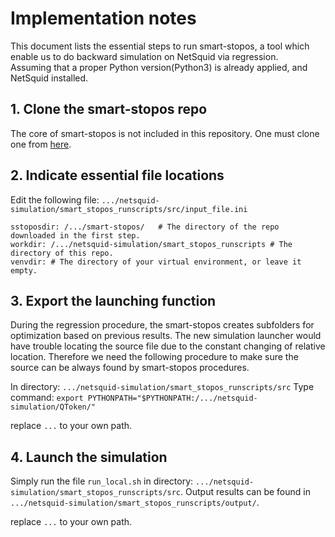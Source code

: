 # Implementation notes
This document lists the essential steps to run smart-stopos, a tool which enable us to do backward simulation on NetSquid via regression.   
Assuming that a proper Python version(Python3) is already applied, and NetSquid installed.


## 1. Clone the smart-stopos repo
The core of smart-stopos is not included in this repository. 
One must clone one from [here](https://gitlab.com/aritoka/smart-stopos). 


## 2. Indicate essential file locations

Edit the following file:
 `.../netsquid-simulation/smart_stopos_runscripts/src/input_file.ini`

```
sstoposdir: /.../smart-stopos/   # The directory of the repo downloaded in the first step. 
workdir: /.../netsquid-simulation/smart_stopos_runscripts # The directory of this repo.
venvdir: # The directory of your virtual environment, or leave it empty.
```


## 3. Export the launching function

During the regression procedure, the smart-stopos creates subfolders for optimization based on previous results. The new simulation launcher would have trouble locating the source file due to the constant changing of relative location. Therefore we need the following procedure to make sure the source can be always found by smart-stopos procedures.

In directory: `.../netsquid-simulation/smart_stopos_runscripts/src`
Type command:
`export PYTHONPATH="$PYTHONPATH:/.../netsquid-simulation/QToken/"`

replace `...` to your own path.

## 4. Launch the simulation

Simply run the file `run_local.sh` in directory: `.../netsquid-simulation/smart_stopos_runscripts/src`.
Output results can be found in `.../netsquid-simulation/smart_stopos_runscripts/output/`.

replace `...` to your own path.
